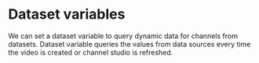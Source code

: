 # Dataset variables

We can set a dataset variable to query dynamic data for channels from datasets. Dataset variable queries the values from data sources every time the video is created or channel studio is refreshed.
